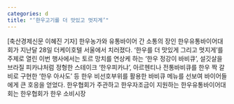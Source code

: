 ```yaml
---
categories: d
title: "‘한우고기를 더 맛있고 멋지게’"
---
```

[축산경제신문 이혜진 기자] 한우농가와 유통바이어 간 소통의 장인 한우유통바이어대회가 지난달 28일 더케이호텔 서울에서 치러졌다. ‘한우를 더 맛있게 그리고 멋지게’를 주제로 열린 이번 행사에서는 토르 망치를 연상케 하는 ‘한우 정강이 바비큐’, 설깃살을 브라질 피카냐처럼 정형한 스테이크 ‘한우피카냐’, 아르헨티나 전통바비큐를 한우 짝 갈비로 구현한 ‘한우 아사도’ 등 한우 비선호부위를 활용한 바비큐 메뉴를 선보여 바이어들에게 큰 호응을 얻었다. 한우협회가 주관하고 한우자조금이 지원하는 한우유통바이어대회는 한우협회가 한우 소비시장